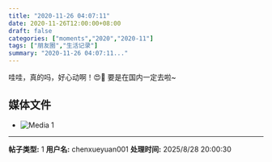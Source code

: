 ```yaml
---
title: "2020-11-26 04:07:11"
date: 2020-11-26T12:00:00+08:00
draft: false
categories: ["moments","2020","2020-11"]
tags: ["朋友圈","生活记录"]
summary: "2020-11-26 04:07:11..."
---
```


哇哇，真的吗，好心动啊！😍🤩
要是在国内一定去啦~

## 媒体文件

- ![Media 1](/Moments/photos/2020-11-26/202011260407110.jpg)

---

**帖子类型:** 1
**用户名:** chenxueyuan001
**处理时间:** 2025/8/28 20:00:30